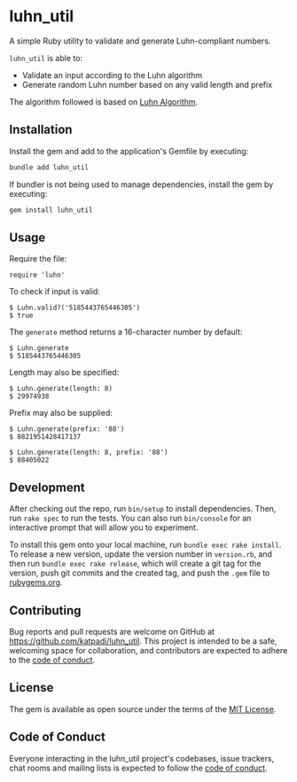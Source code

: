 # luhn_util

A simple Ruby utility to validate and generate Luhn-compliant numbers.

`luhn_util` is able to:
- Validate an input according to the Luhn algorithm
- Generate random Luhn number based on any valid length and prefix

The algorithm followed is based on [Luhn Algorithm](https://en.wikipedia.org/wiki/Luhn_algorithm).

## Installation

Install the gem and add to the application's Gemfile by executing:

```bash
bundle add luhn_util
```

If bundler is not being used to manage dependencies, install the gem by executing:

```bash
gem install luhn_util
```

## Usage
Require the file:
```shell
require 'luhn'
```
To check if input is valid:
```shell
$ Luhn.valid?('5185443765446305')
$ true
```
The `generate` method returns a 16-character number by default:
```shell
$ Luhn.generate
$ 5185443765446305
```
Length may also be specified:
```shell
$ Luhn.generate(length: 8)
$ 29974938
```
Prefix may also be supplied:
```shell
$ Luhn.generate(prefix: '88')
$ 8821951428417137

$ Luhn.generate(length: 8, prefix: '88')
$ 88405022
```

## Development

After checking out the repo, run `bin/setup` to install dependencies. Then, run `rake spec` to run the tests. You can also run `bin/console` for an interactive prompt that will allow you to experiment.

To install this gem onto your local machine, run `bundle exec rake install`. To release a new version, update the version number in `version.rb`, and then run `bundle exec rake release`, which will create a git tag for the version, push git commits and the created tag, and push the `.gem` file to [rubygems.org](https://rubygems.org).

## Contributing

Bug reports and pull requests are welcome on GitHub at https://github.com/katpadi/luhn_util. This project is intended to be a safe, welcoming space for collaboration, and contributors are expected to adhere to the [code of conduct](https://github.com/[USERNAME]/luhn_util/blob/main/CODE_OF_CONDUCT.md).

## License

The gem is available as open source under the terms of the [MIT License](https://opensource.org/licenses/MIT).

## Code of Conduct

Everyone interacting in the luhn_util project's codebases, issue trackers, chat rooms and mailing lists is expected to follow the [code of conduct](https://github.com/katpadi/luhn_util/blob/main/CODE_OF_CONDUCT.md).

